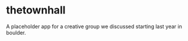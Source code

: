 thetownhall
===========

A placeholder app for a creative group we discussed starting last year in boulder.
